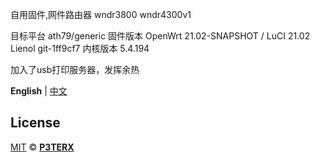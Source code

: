 自用固件,网件路由器
wndr3800
wndr4300v1

目标平台	ath79/generic
固件版本	OpenWrt 21.02-SNAPSHOT / LuCI 21.02 Lienol git-1ff9cf7
内核版本	5.4.194

加入了usb打印服务器，发挥余热

**English** | [中文](https://p3terx.com/archives/build-openwrt-with-github-actions.html)



## License

[MIT](https://github.com/P3TERX/Actions-OpenWrt/blob/main/LICENSE) © [**P3TERX**](https://p3terx.com)
